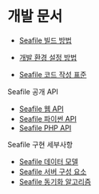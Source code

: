 # 개발 문서

* [Seafile 빌드 방법](../build_seafile/README.md)

* [개발 환경 설정 방법](env.md)

* [Seafile 코드 작성 표준](code_standard.md)

Seafile 공개 API

* [Seafile 웹 API](web_api.md)
* [Seafile 파이썬 API](python_api.md)
* [Seafile PHP API](https://github.com/rene-s/Seafile-PHP-SDK)

Seafile 구현 세부사항

* [Seafile 데이터 모델](data_model.md)
* [Seafile 서버 구성 요소](server-components.md)
* [Seafile 동기화 알고리즘](sync_algorithm.md)

